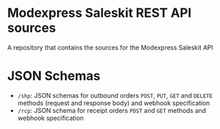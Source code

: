 Modexpress Saleskit REST API sources
===

A repository that contains the sources for the Modexpress Saleskit API

JSON Schemas
===

- `/shp`: JSON schemas for outbound orders `POST`, `PUT`, `GET` and `DELETE` methods (request and response body) and webhook specification
- `/rcp`: JSON schema for receipt orders `POST` and `GET` methods and webhook specification
